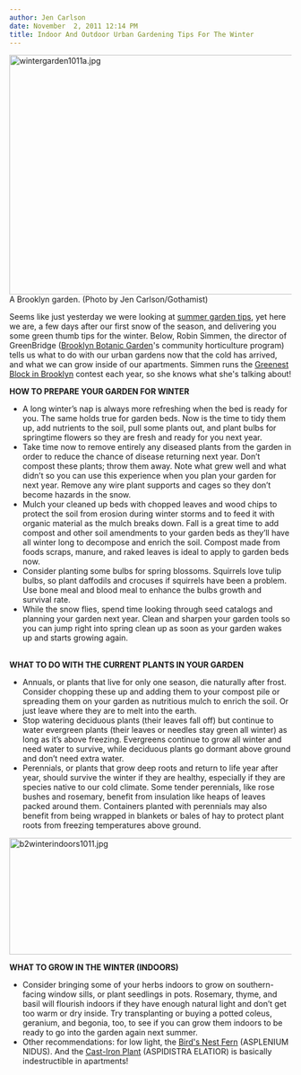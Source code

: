 ```yaml
---
author: Jen Carlson
date: November  2, 2011 12:14 PM
title: Indoor And Outdoor Urban Gardening Tips For The Winter
---
```


<p><span class="mt-enclosure mt-enclosure-image" style="display: inline;"> <img alt="wintergarden1011a.jpg" src="https://web.archive.org/web/20111104133806im_/http://gothamist.com/attachments/arts_jen/wintergarden1011a.jpg" width="640" height="427" class="image-none"> </span><br>
<span class="photo_caption">A Brooklyn garden. (Photo by Jen Carlson/Gothamist)</span></p>

<p>Seems like just yesterday we were looking at <a href="https://web.archive.org/web/20111104133806/http://gothamist.com/2011/06/20/how_to_urban_garden.php">summer garden tips</a>, yet here we are, a few days after our first snow of the season, and delivering you some green thumb tips for the winter. Below, Robin Simmen, the director of GreenBridge (<a href="https://web.archive.org/web/20111104133806/http://www.bbg.org/">Brooklyn Botanic Garden</a>&apos;s community horticulture program) tells us what to do with our urban gardens now that the cold has arrived, and what we can grow inside of our apartments. Simmen runs the <a href="https://web.archive.org/web/20111104133806/http://gothamist.com/tags/greenestblocks">Greenest Block in Brooklyn</a> contest each year, so she knows what she&apos;s talking about!</p>

<p><strong>HOW TO PREPARE YOUR GARDEN FOR WINTER</strong> </p><ul><li>A long winter&#x2019;s nap is always more refreshing when the bed is ready for you. The same holds true for garden beds. Now is the time to tidy them up, add nutrients to the soil, pull some plants out, and plant bulbs for springtime flowers so they are fresh and ready for you next year.<br>
</li><li>Take time now to remove entirely any diseased plants from the garden in order to reduce the chance of disease returning next year. Don&#x2019;t compost these plants; throw them away. Note what grew well and what didn&#x2019;t so you can use this experience when you plan your garden for next year. Remove any wire plant supports and cages so they don&#x2019;t become hazards in the snow.<br>
</li><li>Mulch your cleaned up beds with chopped leaves and wood chips to protect the soil from erosion during winter storms and to feed it with organic material as the mulch breaks down. Fall is a great time to add compost and other soil amendments to your garden beds as they&#x2019;ll have all winter long to decompose and enrich the soil. Compost made from foods scraps, manure, and raked leaves is ideal to apply to garden beds now.<br>
</li><li>Consider planting some bulbs for spring blossoms. Squirrels love tulip bulbs, so plant daffodils and crocuses if squirrels have been a problem. Use bone meal and blood meal to enhance the bulbs growth and survival rate.<br>
</li><li>While the snow flies, spend time looking through seed catalogs and planning your garden next year. Clean and sharpen your garden tools so you can jump right into spring clean up as soon as your garden wakes up and starts growing again.</li></ul><br>
<strong>WHAT TO DO WITH THE CURRENT PLANTS IN YOUR GARDEN</strong><ul><li>Annuals, or plants that live for only one season, die naturally after frost. Consider chopping these up and adding them to your compost pile or spreading them on your garden as nutritious mulch to enrich the soil. Or just leave where they are to melt into the earth.<br>
</li><li>Stop watering deciduous plants (their leaves fall off) but continue to water evergreen plants (their leaves or needles stay green all winter) as long as it&#x2019;s above freezing. Evergreens continue to grow all winter and need water to survive, while deciduous plants go dormant above ground and don&#x2019;t need extra water.<br>
</li><li>Perennials, or plants that grow deep roots and return to life year after year, should survive the winter if they are healthy, especially if they are species native to our cold climate. Some tender perennials, like rose bushes and rosemary, benefit from insulation like heaps of leaves packed around them. Containers planted with perennials may also benefit from being wrapped in blankets or bales of hay to protect plant roots from freezing temperatures above ground.</li></ul><p></p>

<p><span class="mt-enclosure mt-enclosure-image" style="display: inline;"> <img alt="b2winterindoors1011.jpg" src="https://web.archive.org/web/20111104133806im_/http://gothamist.com/attachments/arts_jen/b2winterindoors1011.jpg" width="640" height="208" class="image-none"> </span></p>

<p><strong>WHAT TO GROW IN THE WINTER (INDOORS)</strong></p><ul><li>Consider bringing some of your herbs indoors to grow on southern-facing window sills, or plant seedlings in pots. Rosemary, thyme, and basil will flourish indoors if they have enough natural light and don&#x2019;t get too warm or dry inside. Try transplanting or buying a potted coleus, geranium, and begonia, too, to see if you can grow them indoors to be ready to go into the garden again next summer.<br>
</li><li>Other recommendations: for low light, the <a href="https://web.archive.org/web/20111104133806/http://www.guide-to-houseplants.com/birds-nest-fern.html">Bird&apos;s Nest Fern</a> (ASPLENIUM NIDUS). And the <a href="https://web.archive.org/web/20111104133806/http://www.guide-to-houseplants.com/cast-iron-plant.html">Cast-Iron Plant</a> (ASPIDISTRA ELATIOR) is basically indestructible in apartments!</li></ul><p></p>